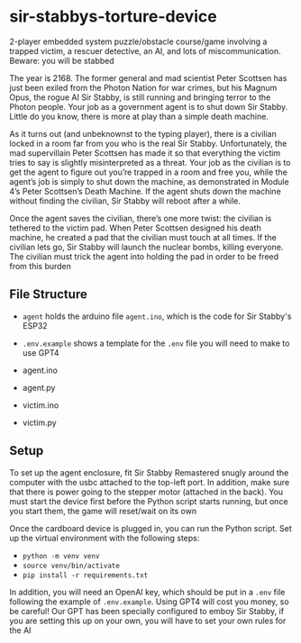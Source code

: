 # sir-stabbys-torture-device
2-player embedded system puzzle/obstacle course/game involving a trapped victim, a rescuer detective, an AI, and lots of miscommunication. Beware: you will be stabbed

The year is 2168. The former general and mad scientist Peter Scottsen has just been exiled from the Photon Nation for war crimes, but his Magnum Opus, the rogue AI Sir Stabby, is still running and bringing terror to the Photon people. Your job as a government agent is to shut down Sir Stabby. Little do you know, there is more at play than a simple death machine. 

As it turns out (and unbeknownst to the typing player), there is a civilian locked in a room far from you who is the real Sir Stabby. Unfortunately, the mad supervillain Peter Scottsen has made it so that everything the victim tries to say is slightly misinterpreted as a threat. Your job as the civilian is to get the agent to figure out you’re trapped in a room and free you, while the agent’s job is simply to shut down the machine, as demonstrated in Module 4’s Peter Scottsen’s Death Machine. If the agent shuts down the machine without finding the civilian, Sir Stabby will reboot after a while.

Once the agent saves the civilian, there’s one more twist: the civilian is tethered to the victim pad. When Peter Scottsen designed his death machine, he created a pad that the civilian must touch at all times. If the civilian lets go, Sir Stabby will launch the nuclear bombs, killing everyone. The civilian must trick the agent into holding the pad in order to be freed from this burden

## File Structure
- `agent` holds the arduino file `agent.ino`, which is the code for Sir Stabby's ESP32
- `.env.example` shows a template for the `.env` file you will need to make to use GPT4

- agent.ino
- agent.py
- victim.ino
- victim.py

## Setup

To set up the agent enclosure, fit Sir Stabby Remastered snugly around the computer with the usbc attached to the top-left port. In addition, make sure that there is power going to the stepper motor (attached in the back). You must start the device first before the Python script starts running, but once you start them, the game will reset/wait on its own

Once the cardboard device is plugged in, you can run the Python script. Set up the virtual environment with the following steps:
- `python -m venv venv`
- `source venv/bin/activate`
- `pip install -r requirements.txt`

In addition, you will need an OpenAI key, which should be put in a `.env` file following the example of `.env.example`. Using GPT4 will cost you money, so be careful! Our GPT has been specially configured to emboy Sir Stabby, if you are setting this up on your own, you will have to set your own rules for the AI
